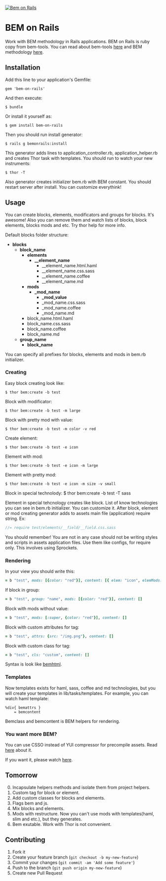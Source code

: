 [![Bem on Rails](http://habrastorage.org/storage3/551/97d/0c5/55197d0c503e312952195b2ae0e4c337.png)](https://github.com/verybigman/bem-on-rails)

# BEM on Rails

Work with BEM methodology in Rails applications. BEM on Rails is ruby copy from bem-tools. 
You can read about bem-tools [here](http://bem.info/tools/bem/) and BEM methodology [here](http://bem.info/method/).

## Installation

Add this line to your application's Gemfile:

    gem 'bem-on-rails'

And then execute:

    $ bundle

Or install it yourself as:

    $ gem install bem-on-rails
    
Then you should run install generator:

    $ rails g bemonrails:install

This generator adds lines to application_controller.rb, application_helper.rb and creates Thor task with templates.
You should run to watch your new instruments:
    
    $ thor -T 
    
Also generator creates initializer bem.rb with BEM constant. You should restart server after install. 
You can customize everythink!

## Usage

You can create blocks, elements, modificators and groups for blocks. It's awesome! Also you can remove them and watch
lists of blocks, block elements, blocks mods and etc. Try thor help for more info.

Default blocks folder structure:
 - **blocks**
   - **block_name**
     - **elements**
       - **__element_name**
         - __element_name.html.haml
         - __element_name.css.sass
         - __element_name.coffee
         - __element_name.md
     - **mods**
       - **_mod_name**
         - **_mod_value**
         - _mod_name.css.sass
         - _mod_name.coffee
         - _mod_name.md
     - block_name.html.haml
     - block_name.css.sass
     - block_name.coffee
     - block_name.md
   - **group_name**
     - **block_name**

You can specify all prefixes for blocks, elements and mods in bem.rb initializer.

### Creating

Easy block creating look like:

    $ thor bem:create -b test
    
Block with modificator:

    $ thor bem:create -b test -m large

Block with pretty mod with value:
    
    $ thor bem:create -b test -m color -v red

Create element:

    $ thor bem:create -b test -e icon
    
Element with mod:

    $ thor bem:create -b test -e icon -m large
    
Element with pretty mod:

    $ thor bem:create -b test -e icon -m size -v small

Block in special technolody:
    $ thor bem:create -b test -T sass

Element in special tehcnology creates like block. List of know technologies you can see in bem.rb
initializer. You can customize it. After block, element or mod creating generator 
adds to assets main file (application) require string. Ex:
```sass
//= require test/elements/__field/__field.css.sass
```
You should remember! You are not in any case should not be writing styles and scripts in assets application files.
Use them like configs, for require only. This involves using Sprockets.

### Rendering

In your view you should write this:
```ruby
= b "test", mods: [{color: "red"}], content: [{ elem: "icon", elemMods: [{size: "small"}] }]
```

If block in group:
```ruby
= b "test", group: "name", mods: [{color: "red"}], content: []
```

Block with mods without value:
```ruby
= b "test", mods: [:super, {color: "red"}], content: []
```

Block with custom attributes for tag:
```ruby
= b "test", attrs: {src: "/img.png"}, content: []
```

Block with custom class for tag:
```ruby
= b "test", cls: "custom", content: []
```

Syntax is look like [bemhtml](http://ru.bem.info/articles/bemhtml-reference/).

### Templates

Now templates exists for haml, sass, coffee and md technologies, but you will create your templates in
lib/tasks/templates. For example, you can watch haml template:
```haml
%div{ bemattrs }
	= bemcontent
```
Bemclass and bemcontent is BEM helpers for rendering. 

### You want more BEM?

You can use CSSO instead of YUI compressor for precompile assets. 
Read [here](http://habrahabr.ru/post/181880/) about it.

If you want it, please watch [here](https://github.com/Vasfed/csso-rails).

## Tomorrow

0. Incapsulate helpers methods and isolate them from project helpers.
1. Custom tag for block or element.
2. Add custom classes for blocks and elements.
3. Flags bem and js.
4. Mix blocks and elements.
5. Mods with restructure. Now you can't use mods with templates(haml, slim and etc.), but they generates.
6. Bem exutable. Work with Thor is not convenient.

## Contributing

1. Fork it
2. Create your feature branch (`git checkout -b my-new-feature`)
3. Commit your changes (`git commit -am 'Add some feature'`)
4. Push to the branch (`git push origin my-new-feature`)
5. Create new Pull Request

